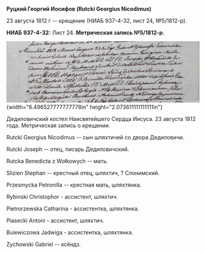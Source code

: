 **Руцкий Георгий Иосифов (Rutcki Georgius Nicodimus)**

23 августа 1812 г -- крещение (НИАБ 937-4-32, лист 24, №5/1812-р).

**НИАБ 937-4-32:** Лист 24. **Метрическая запись №5/1812-р.**

![](./media/a823dff02827371afc92237173eef0942dec5c78.png){width="6.496527777777778in"
height="2.073611111111111in"}

Дедиловичский костел Наисвятейшего Сердца Иисуса. 23 августа 1812 года.
Метрическая запись о крещении.

Rutcki Georgius Nicodimus -- сын шляхтичей со двора Дедиловичи.

Rutcki Joseph -- отец, писарь Дедиловичский.

Rutcka Benedicta z Wołkowych -- мать.

Slizien Stephan -- крестный отец, шляхтич, ? Слонимский.

Przesmycka Petronilla -- крестная мать, шляхтянка.

Rybinski Christophor - ассистент, шляхтич.

Pietrorzewska Catharina - ассистентка, шляхтянка.

Piasecki Antoni - ассистент, шляхтич.

Buiewiczowa Jadwiga - ассистентка, шляхтянка.

Zychowski Gabriel -- ксёндз.
